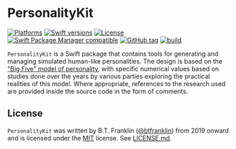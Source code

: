 PersonalityKit
==============

[![Platforms](https://img.shields.io/endpoint?url=https%3A%2F%2Fswiftpackageindex.com%2Fapi%2Fpackages%2Fbtfranklin%2FPersonalityKit%2Fbadge%3Ftype%3Dplatforms)](https://swiftpackageindex.com/btfranklin/PersonalityKit)
[![Swift versions](https://img.shields.io/endpoint?url=https%3A%2F%2Fswiftpackageindex.com%2Fapi%2Fpackages%2Fbtfranklin%2FPersonalityKit%2Fbadge%3Ftype%3Dswift-versions)](https://swiftpackageindex.com/btfranklin/PersonalityKit)
[![License](https://img.shields.io/badge/License-MIT-blue.svg)](https://github.com/btfranklin/PersonalityKit/blob/main/LICENSE)
[![Swift Package Manager compatible](https://img.shields.io/badge/SPM-compatible-brightgreen.svg?style=flat&colorA=28a745&&colorB=4E4E4E)](https://github.com/apple/swift-package-manager)
[![GitHub tag](https://img.shields.io/github/tag/btfranklin/PersonalityKit.svg)](https://github.com/btfranklin/PersonalityKit)
[![build](https://github.com/btfranklin/PersonalityKit/workflows/build/badge.svg)](https://github.com/btfranklin/PersonalityKit/actions?query=workflow%3Abuild)

`PersonalityKit` is a Swift package that contains tools for generating and managing simulated human-like personalities. The design is based on the ["Big Five" model of personality](https://en.wikipedia.org/wiki/Big_Five_personality_traits), with specific numerical values based on studies done over the years by various parties exploring the practical realities of this model. Where appropriate, references to the research used are provided inside the source code in the form of comments.

## License

`PersonalityKit` was written by B.T. Franklin ([@btfranklin](https://github.com/btfranklin)) from 2019 onward and is licensed under the [MIT](https://opensource.org/licenses/MIT) license. See [LICENSE.md](LICENSE.md).
